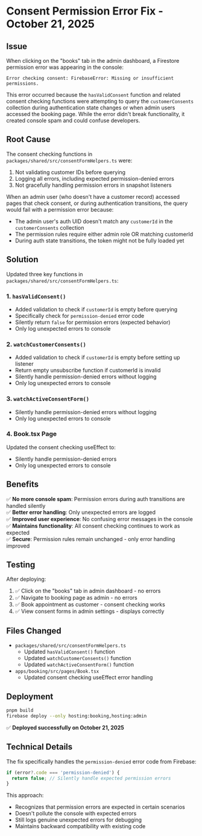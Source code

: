 # Consent Permission Error Fix - October 21, 2025

## Issue
When clicking on the "books" tab in the admin dashboard, a Firestore permission error was appearing in the console:

```
Error checking consent: FirebaseError: Missing or insufficient permissions.
```

This error occurred because the `hasValidConsent` function and related consent checking functions were attempting to query the `customerConsents` collection during authentication state changes or when admin users accessed the booking page. While the error didn't break functionality, it created console spam and could confuse developers.

## Root Cause
The consent checking functions in `packages/shared/src/consentFormHelpers.ts` were:
1. Not validating customer IDs before querying
2. Logging all errors, including expected permission-denied errors
3. Not gracefully handling permission errors in snapshot listeners

When an admin user (who doesn't have a customer record) accessed pages that check consent, or during authentication transitions, the query would fail with a permission error because:
- The admin user's auth UID doesn't match any `customerId` in the `customerConsents` collection
- The permission rules require either admin role OR matching customerId
- During auth state transitions, the token might not be fully loaded yet

## Solution
Updated three key functions in `packages/shared/src/consentFormHelpers.ts`:

### 1. `hasValidConsent()`
- Added validation to check if `customerId` is empty before querying
- Specifically check for `permission-denied` error code
- Silently return `false` for permission errors (expected behavior)
- Only log unexpected errors to console

### 2. `watchCustomerConsents()`
- Added validation to check if `customerId` is empty before setting up listener
- Return empty unsubscribe function if customerId is invalid
- Silently handle permission-denied errors without logging
- Only log unexpected errors to console

### 3. `watchActiveConsentForm()`
- Silently handle permission-denied errors without logging
- Only log unexpected errors to console

### 4. Book.tsx Page
Updated the consent checking useEffect to:
- Silently handle permission-denied errors
- Only log unexpected errors to console

## Benefits
✅ **No more console spam**: Permission errors during auth transitions are handled silently  
✅ **Better error handling**: Only unexpected errors are logged  
✅ **Improved user experience**: No confusing error messages in the console  
✅ **Maintains functionality**: All consent checking continues to work as expected  
✅ **Secure**: Permission rules remain unchanged - only error handling improved  

## Testing
After deploying:
1. ✅ Click on the "books" tab in admin dashboard - no errors
2. ✅ Navigate to booking page as admin - no errors
3. ✅ Book appointment as customer - consent checking works
4. ✅ View consent forms in admin settings - displays correctly

## Files Changed
- `packages/shared/src/consentFormHelpers.ts`
  - Updated `hasValidConsent()` function
  - Updated `watchCustomerConsents()` function
  - Updated `watchActiveConsentForm()` function
- `apps/booking/src/pages/Book.tsx`
  - Updated consent checking useEffect error handling

## Deployment
```bash
pnpm build
firebase deploy --only hosting:booking,hosting:admin
```

✅ **Deployed successfully on October 21, 2025**

## Technical Details
The fix specifically handles the `permission-denied` error code from Firebase:
```typescript
if (error?.code === 'permission-denied') {
  return false; // Silently handle expected permission errors
}
```

This approach:
- Recognizes that permission errors are expected in certain scenarios
- Doesn't pollute the console with expected errors
- Still logs genuine unexpected errors for debugging
- Maintains backward compatibility with existing code

